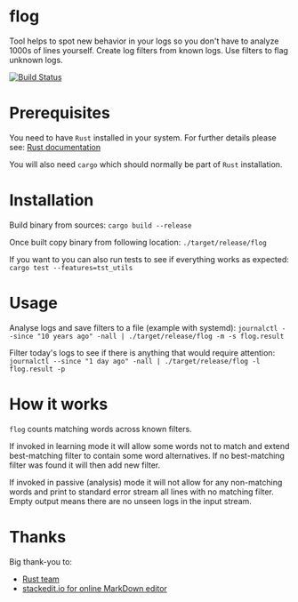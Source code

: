 # flog

Tool helps to spot new behavior in your logs so you don't have to analyze 1000s
of lines yourself. Create log filters from known logs. Use filters to flag unknown logs.

[![Build Status](https://travis-ci.com/grzegorzk/flog.svg?branch=master)](https://travis-ci.com/grzegorzk/flog)

# Prerequisites

You need to have `Rust` installed in your system. For further details please see:
[Rust documentation](https://doc.rust-lang.org/)

You will also need `cargo` which should normally be part of `Rust` installation.

# Installation

Build binary from sources:
`cargo build --release`

Once built copy binary from following location:
`./target/release/flog`

If you want to you can also run tests to see if everything works as expected:
`cargo test --features=tst_utils`

# Usage

Analyse logs and save filters to a file (example with systemd):
`journalctl --since "10 years ago" -nall | ./target/release/flog -m -s flog.result`

Filter today's logs to see if there is anything that would require attention:
`journalctl --since "1 day ago" -nall | ./target/release/flog -l flog.result -p`

# How it works

`flog` counts matching words across known filters.

If invoked in learning mode it will allow some words not to match and extend
best-matching filter to contain some word alternatives. If no best-matching filter
was found it will then add new filter.

If invoked in passive (analysis) mode it will not allow for any non-matching words
and print to standard error stream all lines with no matching filter.
Empty output means there are no unseen logs in the input stream.

# Thanks
Big thank-you to:
- [Rust team](https://rust-lang.org/)
- [stackedit.io for online MarkDown editor](https://stackedit.io/app#)
